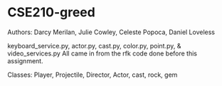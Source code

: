 # CSE210-greed

Authors: Darcy Merilan, Julie Cowley, Celeste Popoca, Daniel Loveless

keyboard_service.py,
actor.py,
cast.py,
color.py,
point.py,
& video_services.py
All came in from the rfk code done before this assignment.

Classes:
Player,
Projectile,
Director,
Actor,
cast,
rock,
gem
